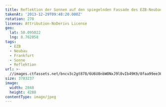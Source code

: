 ```yaml
---
title: Reflektion der Sonnen auf den spiegelnden Fassade des EZB-Neubaus
takenAt: '2013-12-29T09:48:20.000Z'
rotation: 270
license: Attribution-NoDerivs License
geo:
  lat: 50.095022
  lng: 8.762058
tags:
  - EZB
  - Neubau
  - Frankfurt
  - Sonne
  - Reflektion
url: >-
  //images.ctfassets.net/bncv3c2gt878/6U6U8nbWONxJ9l0vIb49K9/8faa99ee364214e4561ba79234fc4dd9/reflektion-der-sonnen-auf-den-spiegelnden-fassade-des-ezb-neubaus_11625516913_o
size: 3783237
image:
  width: 2848
  height: 4288
contentType: image/jpeg
---
```


